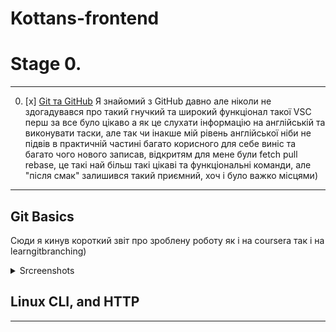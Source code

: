 # Kottans-frontend

# Stage 0.
---
0. [x] [Git та GitHub](#git-basics)
 Я знайомий з GitHub давно але ніколи не здогадувався про такий гнучкий та широкий функціонал такої VSC перш за все було цікаво а як це слухати інформацію на англійській та виконувати таски, але так чи інакше мій рівень англійської ніби не підвів в практичній частині багато корисного для себе виніс та багато чого нового записав, відкритям для мене були fetch pull rebase, це такі най більш такі цікаві та функціональні команди, але "після смак" залишився такий приємний, хоч і було важко місцями)
---


## Git Basics

Сюди я кинув короткий звіт про зроблену роботу як і на coursera так і на learngitbranching)

<details>
  <summary>Srcreenshots</summary>
  <img src = "./images/Git Basics/GIT1">
</details>




## Linux CLI, and HTTP

---
